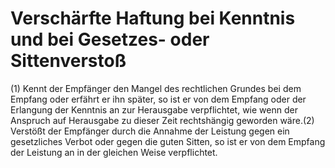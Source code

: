 # Verschärfte Haftung bei Kenntnis und bei Gesetzes- oder Sittenverstoß

(1) Kennt der Empfänger den Mangel des rechtlichen Grundes bei dem Empfang oder erfährt er ihn später, so ist er von dem Empfang oder der Erlangung der Kenntnis an zur Herausgabe verpflichtet, wie wenn der Anspruch auf Herausgabe zu dieser Zeit rechtshängig geworden wäre.(2) Verstößt der Empfänger durch die Annahme der Leistung gegen ein gesetzliches Verbot oder gegen die guten Sitten, so ist er von dem Empfang der Leistung an in der gleichen Weise verpflichtet. 


